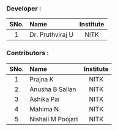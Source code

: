 ### Developer :

| SNo. | Name | Institute |
| :--: | :-- | :-------: |
|  1   | Dr. Pruthviraj U | NITK |

### Contributors :

| SNo. | Name | Institute |
| :--: | :-- | :-------: |
|  1   | Prajna K | NITK |
|  2   | Anusha B Salian | NITK |
|  3   | Ashika Pai| NITK |
|  4   | Mahima N  | NITK |
|  5   | Nishali M Poojari | NITK |
